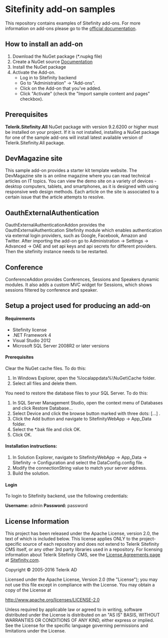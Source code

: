 # Sitefinity add-on samples

This repository contains examples of Sitefinity add-ons. For more information on add-ons please go to the [official documentation](http://docs.sitefinity.com/sitefinity-cms-add-ons).

## How to install an add-on

1. Download the NuGet package (*.nupkg file)
2. Create a NuGet source [Documentation](https://docs.nuget.org/ndocs/hosting-packages/local-feeds) 
3. Install the NuGet package
4. Activate the Add-on.
   - Log in to Sitefinity backend
   - Go to "Administration" -> "Add-ons".
   - Click on the Add-on that you've added.
   - Click "Activate" (check the "Import sample content and pages" checkbox).
   
## Prerequisites

**Telerik.Sitefinity.All** NuGet package with version 9.2.6200 or higher must be installed on your project. If it is not installed, installing a NuGet package for one of the sample add-ons will install latest available version of Telerik.Sitefinity.All package.
 
 
## DevMagazine site

This sample add-on provides a starter kit template website. The DevMagazine site is an online magazine where you can read technical articles on IT topics. You can view the demo site on a variety of devices - desktop computers, tablets, and smartphones, as it is designed with using responsive web design methods. Each article on the site is associated to a certain issue that the article attempts to resolve. 

## OauthExternalAuthentication

OauthExternalAuthenticationAddon provides the OauthExternalAuthentication Sitefinity module which enables authentication via external login providers, such as Google, Facebook, Amazon and Twitter. After importing the add-on go to Administration -> Settings -> Advanced -> OAE and set api keys and api secrets for different providers. Then the sitefinity instance needs to be restarted.

## Conference

ConferenceAddon provides Conferences, Sessions and Speakers dynamic modules. It also adds a custom MVC widget for Sessions, which shows sessions filtered by conference and speaker.


## Setup a project used for producing an add-on

#### Requirements

 - Sitefinity license
 - .NET Framework 4
 - Visual Studio 2012
 - Microsoft SQL Server 2008R2 or later versions

#### Prerequisites

Clear the NuGet cache files. To do this:

1. In Windows Explorer, open the %localappdata%\NuGet\Cache folder.
2. Select all files and delete them.

You need to restore the database files to your SQL Server. To do this:

1. In SQL Server Management Studio, open the context menu of Databases and click Restore Database...
2. Select Device and click the browse button marked with three dots: [...] .
3. Click the Add button and navigate to SitefinityWebApp -> App_Data folder.
4. Select the *.bak file and click OK.
5. Click OK.

#### Installation instructions:

1. In Solution Explorer, navigate to SitefinityWebApp -> App_Data -> Sitefinity -> Configuration and select the DataConfig.config file.
2. Modify the connectionString value to match your server address.
3. Build the solution.

#### Login
To login to Sitefinity backend, use the following credentials:

**Username:** admin
**Password:** password


## License Information

This project has been released under the Apache License, version 2.0, the text of which is included below. This license applies ONLY to the project-specific source of each repository and does not extend to Telerik Sitefinity CMS itself, or any other 3rd party libraries used in a repository. For licensing information about Telerik Sitefinity CMS, see the [License Agreements page](http://www.sitefinity.com/purchase/license-agreement) at [Sitefinity.com](http://www.sitefinity.com/).

Copyright © 2005-2016 Telerik AD

Licensed under the Apache License, Version 2.0 (the "License"); you may not use this file except in compliance with the License. You may obtain a copy of the License at

http://www.apache.org/licenses/LICENSE-2.0

Unless required by applicable law or agreed to in writing, software distributed under the License is distributed on an "AS IS" BASIS, WITHOUT WARRANTIES OR CONDITIONS OF ANY KIND, either express or implied. See the License for the specific language governing permissions and limitations under the License.
